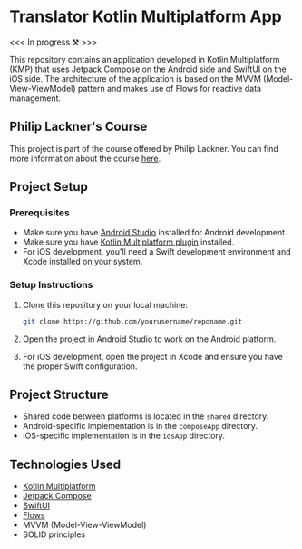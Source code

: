 # Translator Kotlin Multiplatform App

<<< In progress ⚒️ >>>

This repository contains an application developed in Kotlin Multiplatform (KMP) that uses Jetpack Compose on the Android side and SwiftUI on the iOS side. The architecture of the application is based on the MVVM (Model-View-ViewModel) pattern and makes use of Flows for reactive data management.

## Philip Lackner's Course
This project is part of the course offered by Philip Lackner. You can find more information about the course [here](https://pl-coding.com/building-industry-level-multiplatform-apps-with-kmm/).

## Project Setup
### Prerequisites
- Make sure you have [Android Studio](https://developer.android.com/studio) installed for Android development.
- Make sure you have [Kotlin Multiplatform plugin](https://plugins.jetbrains.com/plugin/14936-kotlin-multiplatform-mobile) installed.
- For iOS development, you'll need a Swift development environment and Xcode installed on your system.

### Setup Instructions
1. Clone this repository on your local machine:
    ```bash
    git clone https://github.com/yourusername/reponame.git
    ```

2. Open the project in Android Studio to work on the Android platform.

3. For iOS development, open the project in Xcode and ensure you have the proper Swift configuration.

## Project Structure
- Shared code between platforms is located in the `shared` directory.
- Android-specific implementation is in the `composeApp` directory.
- iOS-specific implementation is in the `iosApp` directory.

## Technologies Used
- [Kotlin Multiplatform](https://kotlinlang.org/docs/multiplatform.html)
- [Jetpack Compose](https://developer.android.com/jetpack/compose)
- [SwiftUI](https://developer.apple.com/documentation/swiftui)
- [Flows](https://kotlinlang.org/docs/flows.html)
- MVVM (Model-View-ViewModel)
- SOLID principles
